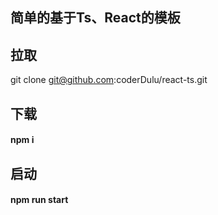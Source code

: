 ## 简单的基于Ts、React的模板

## 拉取
git clone git@github.com:coderDulu/react-ts.git

## 下载
#### npm i 

## 启动
#### npm run start
